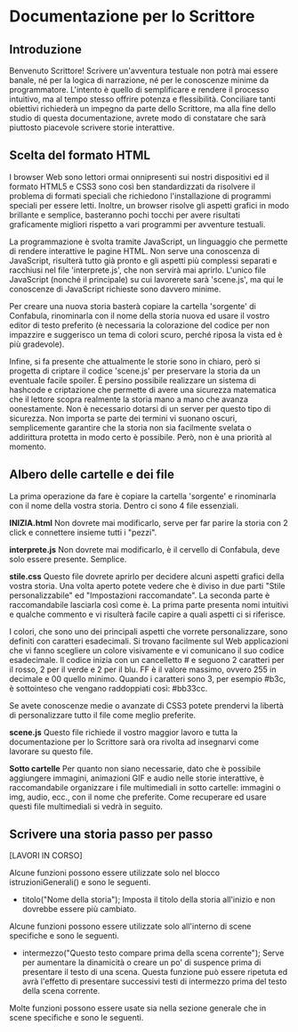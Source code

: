 
# Documentazione per lo Scrittore


## Introduzione

Benvenuto Scrittore! Scrivere un'avventura testuale non potrà mai essere banale, né per la logica di narrazione, né per le conoscenze minime da programmatore. L'intento è quello di semplificare e rendere il processo intuitivo, ma al tempo stesso offrire potenza e flessibilità. Conciliare tanti obiettivi richiederà un impegno da parte dello Scrittore, ma alla fine dello studio di questa documentazione, avrete modo di constatare che sarà piuttosto piacevole scrivere storie interattive.


## Scelta del formato HTML

I browser Web sono lettori ormai onnipresenti sui nostri dispositivi ed il formato HTML5 e CSS3 sono così ben standardizzati da risolvere il problema di formati speciali che richiedono l'installazione di programmi speciali per essere letti. Inoltre, un browser risolve gli aspetti grafici in modo brillante e semplice, basteranno pochi tocchi per avere risultati graficamente migliori rispetto a vari programmi per avventure testuali.

La programmazione è svolta tramite JavaScript, un linguaggio che permette di rendere interattive le pagine HTML. Non serve una conoscenza di JavaScript, risulterà tutto già pronto e gli aspetti più complessi separati e racchiusi nel file 'interprete.js', che non servirà mai aprirlo. L'unico file JavaScript (nonché il principale) su cui lavorerete sarà 'scene.js', ma qui le conoscenze di JavaScript richieste sono davvero minime.

Per creare una nuova storia basterà copiare la cartella 'sorgente' di Confabula, rinominarla con il nome della storia nuova ed usare il vostro editor di testo preferito (è necessaria la colorazione del codice per non impazzire e suggerisco un tema di colori scuro, perché riposa la vista ed è più gradevole).

Infine, si fa presente che attualmente le storie sono in chiaro, però si progetta di criptare il codice 'scene.js' per preservare la storia da un eventuale facile spoiler. È persino possibile realizzare un sistema di hashcode e criptazione che permette di avere una sicurezza matematica che il lettore scopra realmente la storia mano a mano che avanza oonestamente. Non è necessario dotarsi di un server per questo tipo di sicurezza. Non importa se parte dei termini vi suonano oscuri, semplicemente garantire che la storia non sia facilmente svelata o addirittura protetta in modo certo è possibile. Però, non è una priorità al momento.


## Albero delle cartelle e dei file

La prima operazione da fare è copiare la cartella 'sorgente' e rinominarla con il nome della vostra storia. Dentro ci sono 4 file essenziali.

**INIZIA.html**
Non dovrete mai modificarlo, serve per far parire la storia con 2 click e connettere insieme tutti i "pezzi".

**interprete.js**
Non dovrete mai modificarlo, è il cervello di Confabula, deve solo essere presente. Semplice.

**stile.css**
Questo file dovrete aprirlo per decidere alcuni aspetti grafici della vostra storia. Una volta aperto potete vedere che è diviso in due parti "Stile personalizzabile" ed "Impostazioni raccomandate". La seconda parte è raccomandabile lasciarla così come è. La prima parte presenta nomi intuitivi e qualche commento e vi risulterà facile capire a quali aspetti ci si riferisce.

I colori, che sono uno dei principali aspetti che vorrete personalizzare, sono definiti con caratteri esadecimali. Si trovano facilmente sul Web applicazioni che vi fanno scegliere un colore visivamente e vi comunicano il suo codice esadecimale. Il codice inizia con un cancelletto # e seguono 2 caratteri per il rosso, 2 per il verde e 2 per il blu. FF è il valore massimo, ovvero 255 in decimale e 00 quello minimo. Quando i caratteri sono 3, per esempio #b3c, è sottointeso che vengano raddoppiati così: #bb33cc.

Se avete conoscenze medie o avanzate di CSS3 potete prendervi la libertà di personalizzare tutto il file come meglio preferite.

**scene.js**
Questo file richiede il vostro maggior lavoro e tutta la documentazione per lo Scrittore sarà ora rivolta ad insegnarvi come lavorare su questo file.

**Sotto cartelle**
Per quanto non siano necessarie, dato che è possibile aggiungere immagini, animazioni GIF e audio nelle storie interattive, è raccomandabile organizzare i file multimediali in sotto cartelle: immagini o img, audio, ecc., con il nome che preferite. Come recuperare ed usare questi file multimediali si vedrà in seguito.


## Scrivere una storia passo per passo

[LAVORI IN CORSO]

Alcune funzioni possono essere utilizzate solo nel blocco istruzioniGenerali() e sono le seguenti.

- titolo("Nome della storia");
Imposta il titolo della storia all'inizio e non dovrebbe essere più cambiato.

Alcune funzioni possono essere utilizzate solo all'interno di scene specifiche e sono le seguenti.

- intermezzo("Questo testo compare prima della scena corrente");
Serve per aumentare la dinamicità o creare un po' di suspence prima di presentare il testo di una scena. Questa funzione può essere ripetuta ed avrà l'effetto di presentare successivi testi di intermezzo prima del testo della scena corrente.

Molte funzioni possono essere usate sia nella sezione generale che in scene specifiche e sono le seguenti.

